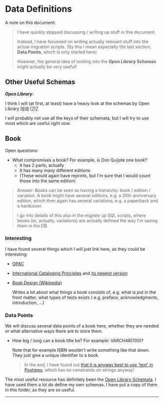 # Data Definitions

A note on this document:

> I have quickly stopped discussing / writing up stuff in this document. 
> 
> Instead, I have focussed on writing actually relevant stuff into the actual migration scripts. (By this I
> mean especially the last section, **Data Points**, which is only started here)
> 
> However, the general idea of looking into the ***Open Library* Schemas** might actually be very useful!

## Other Useful Schemas

***Open Library***:

I think I will (at first, at least) have a heavy look at the schemas by Open Library [[6]][6] [[7]][7].

I will probably not use all the keys of their schemata, but I will try to use most which are useful *right now*.

## Book

Open questions:

- What compromises a book? For example, is Don Quijote one book?
    - It has 2 parts, actually
    - It has many many different editions
    - (These would again have reprints, but I'm sure that I would count those into the same edition)

> Answer: Books can be seen as having a hierarchy: book / edition / variation. A book might have several editions, e.g.
> a 20th anniversary edition, which then again has several variations, e.g. a paperback and a hardcover.
> 
> I go into details of this also in the *migrate up* SQL scripts, where books (or, actually, variations) are actually
> defined the way I'm saving them in the DB.

### Interesting

I have found several things which I will just link here, as they could be interesting:

- [OPAC][2]
- [International Cataloging Principles][3] and [its newest version][4]
- [Book Design (Wikipedia)][5]

  Writes a lot about what things a book consists of, e.g. what is put in the front matter, what types of texts exists (
  e.g. preface, acknowledgments, introduction, ...)

### Data Points

We will discuss several data points of a book here, whether they are needed or what alternative ways there are to store
them.

- How big / long can a book title be? For example: VARCHAR(100)?

  Note that for example ISBN wouldn't write something like that down. They just give a unique identifier to a book.

  > In the end, I have found out [that it is anyway best to use 'text' in Postgres][1], which has no constraints on
  strings anyway!


The most useful resource has definitely been the [Open Library Schemata][7]. I have used them a lot do define my own
schemas. I have put a copy of them in this folder, as they are so useful.

---

[1]: https://stackoverflow.com/a/20334221/1564218

[2]: https://de.wikipedia.org/wiki/OPAC

[3]: https://en.wikipedia.org/wiki/International_Cataloguing_Principles

[4]: https://repository.ifla.org/handle/123456789/81

[5]: https://en.wikipedia.org/wiki/Book_design

[6]: https://github.com/internetarchive/openlibrary/wiki/Library-Metadata-Standards

[7]: https://github.com/internetarchive/openlibrary-client/tree/master/olclient/schemata